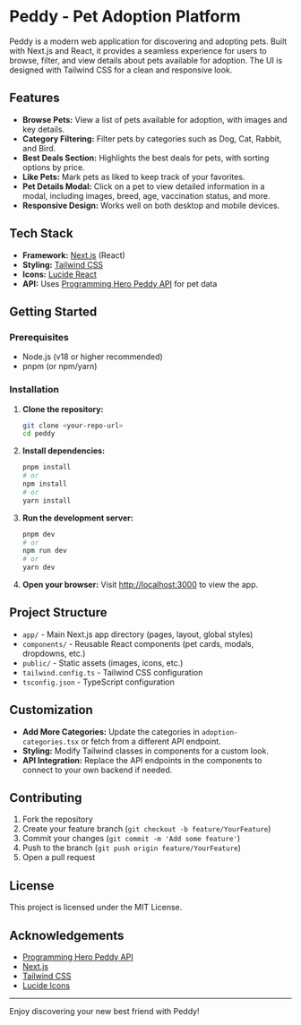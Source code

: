 # Peddy - Pet Adoption Platform

Peddy is a modern web application for discovering and adopting pets. Built with Next.js and React, it provides a seamless experience for users to browse, filter, and view details about pets available for adoption. The UI is designed with Tailwind CSS for a clean and responsive look.

## Features

- **Browse Pets:** View a list of pets available for adoption, with images and key details.
- **Category Filtering:** Filter pets by categories such as Dog, Cat, Rabbit, and Bird.
- **Best Deals Section:** Highlights the best deals for pets, with sorting options by price.
- **Like Pets:** Mark pets as liked to keep track of your favorites.
- **Pet Details Modal:** Click on a pet to view detailed information in a modal, including images, breed, age, vaccination status, and more.
- **Responsive Design:** Works well on both desktop and mobile devices.

## Tech Stack

- **Framework:** [Next.js](https://nextjs.org/) (React)
- **Styling:** [Tailwind CSS](https://tailwindcss.com/)
- **Icons:** [Lucide React](https://lucide.dev/)
- **API:** Uses [Programming Hero Peddy API](https://openapi.programming-hero.com/api/peddy) for pet data

## Getting Started

### Prerequisites
- Node.js (v18 or higher recommended)
- pnpm (or npm/yarn)

### Installation

1. **Clone the repository:**
   ```bash
   git clone <your-repo-url>
   cd peddy
   ```

2. **Install dependencies:**
   ```bash
   pnpm install
   # or
   npm install
   # or
   yarn install
   ```

3. **Run the development server:**
   ```bash
   pnpm dev
   # or
   npm run dev
   # or
   yarn dev
   ```

4. **Open your browser:**
   Visit [http://localhost:3000](http://localhost:3000) to view the app.

## Project Structure

- `app/` - Main Next.js app directory (pages, layout, global styles)
- `components/` - Reusable React components (pet cards, modals, dropdowns, etc.)
- `public/` - Static assets (images, icons, etc.)
- `tailwind.config.ts` - Tailwind CSS configuration
- `tsconfig.json` - TypeScript configuration

## Customization

- **Add More Categories:**
  Update the categories in `adoption-categories.tsx` or fetch from a different API endpoint.
- **Styling:**
  Modify Tailwind classes in components for a custom look.
- **API Integration:**
  Replace the API endpoints in the components to connect to your own backend if needed.

## Contributing

1. Fork the repository
2. Create your feature branch (`git checkout -b feature/YourFeature`)
3. Commit your changes (`git commit -m 'Add some feature'`)
4. Push to the branch (`git push origin feature/YourFeature`)
5. Open a pull request

## License

This project is licensed under the MIT License.

## Acknowledgements

- [Programming Hero Peddy API](https://openapi.programming-hero.com/api/peddy)
- [Next.js](https://nextjs.org/)
- [Tailwind CSS](https://tailwindcss.com/)
- [Lucide Icons](https://lucide.dev/)

---

Enjoy discovering your new best friend with Peddy!

